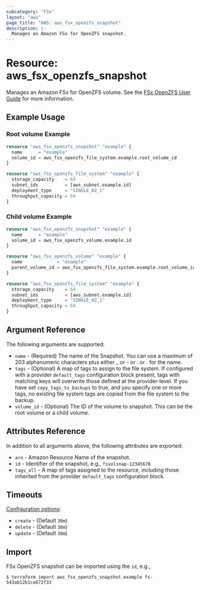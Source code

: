 ```yaml
---
subcategory: "FSx"
layout: "aws"
page_title: "AWS: aws_fsx_openzfs_snapshot"
description: |-
  Manages an Amazon FSx for OpenZFS snapshot.
---
```


# Resource: aws_fsx_openzfs_snapshot

Manages an Amazon FSx for OpenZFS volume.
See the [FSx OpenZFS User Guide](https://docs.aws.amazon.com/fsx/latest/OpenZFSGuide/what-is-fsx.html) for more information.


## Example Usage

### Root volume Example

```terraform
resource "aws_fsx_openzfs_snapshot" "example" {
  name      = "example"
  volume_id = aws_fsx_openzfs_file_system.example.root_volume_id
}

resource "aws_fsx_openzfs_file_system" "example" {
  storage_capacity    = 64
  subnet_ids          = [aws_subnet.example.id]
  deployment_type     = "SINGLE_AZ_1"
  throughput_capacity = 64
}
```

### Child volume Example

```terraform
resource "aws_fsx_openzfs_snapshot" "example" {
  name      = "example"
  volume_id = aws_fsx_openzfs_volume.example.id
}

resource "aws_fsx_openzfs_volume" "example" {
  name             = "example"
  parent_volume_id = aws_fsx_openzfs_file_system.example.root_volume_id
}

resource "aws_fsx_openzfs_file_system" "example" {
  storage_capacity    = 64
  subnet_ids          = [aws_subnet.example.id]
  deployment_type     = "SINGLE_AZ_1"
  throughput_capacity = 64
}
```


## Argument Reference

The following arguments are supported:

* `name` - (Required) The name of the Snapshot. You can use a maximum of 203 alphanumeric characters plus either _ or -  or : or . for the name.
* `tags` - (Optional) A map of tags to assign to the file system. If configured with a provider `default_tags` configuration block present, tags with matching keys will overwrite those defined at the provider-level. If you have set `copy_tags_to_backups` to true, and you specify one or more tags, no existing file system tags are copied from the file system to the backup.
* `volume_id` - (Optional) The ID of the volume to snapshot. This can be the root volume or a child volume.

## Attributes Reference

In addition to all arguments above, the following attributes are exported:

* `arn` - Amazon Resource Name of the snapshot.
* `id` - Identifier of the snapshot, e.g., `fsvolsnap-12345678`
* `tags_all` - A map of tags assigned to the resource, including those inherited from the provider `default_tags` configuration block.

## Timeouts

[Configuration options](https://www.terraform.io/docs/configuration/blocks/resources/syntax.html#operation-timeouts):

* `create` - (Default `30m`)
* `delete` - (Default `30m`)
* `update` - (Default `30m`)

## Import

FSx OpenZFS snapshot can be imported using the `id`, e.g.,

```
$ terraform import aws_fsx_openzfs_snapshot.example fs-543ab12b1ca672f33
```
